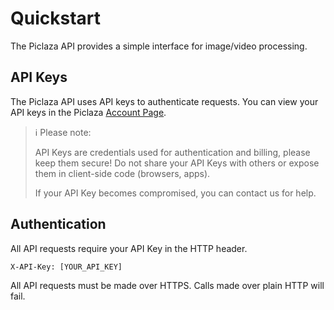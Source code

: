 # Quickstart

The Piclaza API provides a simple interface for image/video processing.

## API Keys

The Piclaza API uses API keys to authenticate requests. You can view your API keys in the Piclaza [Account Page](https://www.piclaza.com/console/user/account).

> ℹ️ Please note:
> 
> API Keys are credentials used for authentication and billing, please keep them secure! Do not share your API Keys with others or expose them in client-side code (browsers, apps).
>
> If your API Key becomes compromised, you can contact us for help.
> 

## Authentication


All API requests require your API Key in the HTTP header.

```
X-API-Key: [YOUR_API_KEY]
```

All API requests must be made over HTTPS. Calls made over plain HTTP will fail.
